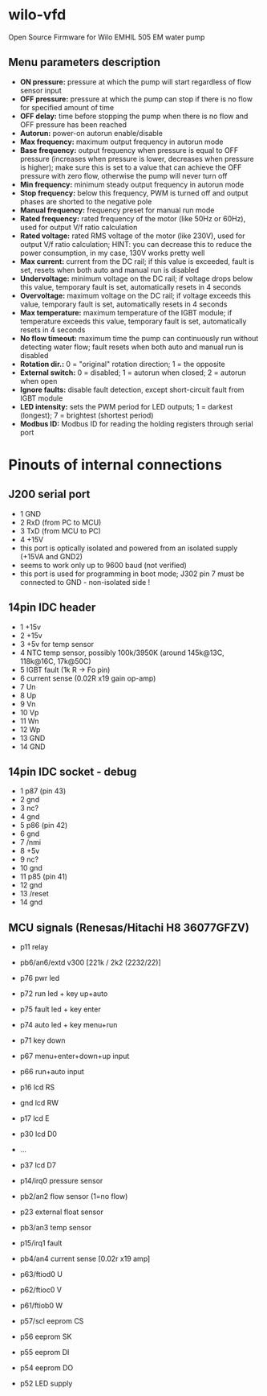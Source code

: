 # wilo-vfd
Open Source Firmware for Wilo EMHIL 505 EM water pump

## Menu parameters description

- **ON pressure:** pressure at which the pump will start regardless of flow sensor input
- **OFF pressure:** pressure at which the pump can stop if there is no flow for specified amount of time
- **OFF delay:** time before stopping the pump when there is no flow and OFF pressure has been reached
- **Autorun:** power-on autorun enable/disable
- **Max frequency:** maximum output frequency in autorun mode
- **Base frequency:** output frequency when pressure is equal to OFF pressure
  (increases when pressure is lower, decreases when pressure is higher);
  make sure this is set to a value that can achieve the OFF pressure with zero flow, otherwise the pump will never turn off
- **Min frequency:** minimum steady output frequency in autorun mode
- **Stop frequency:** below this frequency, PWM is turned off and output phases are shorted to the negative pole
- **Manual frequency:** frequency preset for manual run mode
- **Rated frequency:** rated frequency of the motor (like 50Hz or 60Hz), used for output V/f ratio calculation
- **Rated voltage:** rated RMS voltage of the motor (like 230V), used for output V/f ratio calculation;
  HINT: you can decrease this to reduce the power consumption, in my case, 130V works pretty well
- **Max current:** current from the DC rail; if this value is exceeded, fault is set, resets when both auto and manual run is disabled
- **Undervoltage:** minimum voltage on the DC rail; if voltage drops below this value, temporary fault is set, automatically resets in 4 seconds
- **Overvoltage:** maximum voltage on the DC rail; if voltage exceeds this value, temporary fault is set, automatically resets in 4 seconds
- **Max temperature:** maximum temperature of the IGBT module; if temperature exceeds this value, temporary fault is set, automatically resets in 4 seconds
- **No flow timeout:** maximum time the pump can continuously run without detecting water flow; fault resets when both auto and manual run is disabled
- **Rotation dir.:** 0 = "original" rotation direction; 1 = the opposite
- **External switch:** 0 = disabled; 1 = autorun when closed; 2 = autorun when open
- **Ignore faults:** disable fault detection, except short-circuit fault from IGBT module
- **LED intensity:** sets the PWM period for LED outputs; 1 = darkest (longest); 7 = brightest (shortest period)
- **Modbus ID:** Modbus ID for reading the holding registers through serial port

Pinouts of internal connections
===============================

J200 serial port
----------------
- 1 GND
- 2 RxD (from PC to MCU)
- 3 TxD (from MCU to PC)
- 4 +15V
- this port is optically isolated and powered from an isolated supply (+15VA and GND2)
- seems to work only up to 9600 baud (not verified)
- this port is used for programming in boot mode;
  J302 pin 7 must be connected to GND - non-isolated side !

14pin IDC header
----------------
- 1 +15v
- 2 +15v
- 3 +5v for temp sensor
- 4 NTC temp sensor, possibly 100k/3950K (around 145k@13C, 118k@16C, 17k@50C)
- 5 IGBT fault (1k R -> Fo pin)
- 6 current sense (0.02R x19 gain op-amp)
- 7 Un
- 8 Up
- 9 Vn
- 10 Vp
- 11 Wn
- 12 Wp
- 13 GND
- 14 GND

14pin IDC socket - debug
------------------------
- 1 p87 (pin 43)
- 2 gnd
- 3 nc?
- 4 gnd
- 5 p86 (pin 42)
- 6 gnd
- 7 /nmi
- 8 +5v
- 9 nc?
- 10 gnd
- 11 p85 (pin 41)
- 12 gnd
- 13 /reset
- 14 gnd

MCU signals (Renesas/Hitachi H8 36077GFZV)
------------------------------------------
- p11 relay
- pb6/an6/extd v300 [221k / 2k2 (2232/22)]

- p76 pwr led
- p72 run led + key up+auto
- p75 fault led + key enter
- p74 auto led + key menu+run
- p71 key down

- p67 menu+enter+down+up input
- p66 run+auto input

- p16 lcd RS
- gnd lcd RW
- p17 lcd E
- p30 lcd D0
- ...
- p37 lcd D7

- p14/irq0 pressure sensor
- pb2/an2 flow sensor (1=no flow)
- p23 external float sensor

- pb3/an3 temp sensor
- p15/irq1 fault
- pb4/an4 current sense [0.02r x19 amp]

- p63/ftiod0 U
- p62/ftioc0 V
- p61/ftiob0 W

- p57/scl eeprom CS
- p56 eeprom SK
- p55 eeprom DI
- p54 eeprom DO
- p52 LED supply
